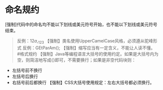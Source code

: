 # 命名规约
[强制]代码中的命名均不能以下划线或美元符号开始，也不能以下划线或美元符号结束。
> 反例：$12a , _123$
【强制】类名使用UpperCamelCase风格，必须遵从驼峰形式
>反例：GEtParAm();
【强制】缩写应当有一定含义，不能让人读不懂。
#格式规约
【强制】Java等编程语言大括号的使用约定。如果是大括号内为空，则简洁地写成{}即可，不需要换行；如果是非空代码块则：
+ 左括号前不换行
+ 左括号后换行
+ 右括号前后都换行
【强制】CSS大括号使用规定：左右大括号都必须换行。
